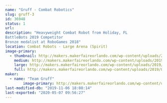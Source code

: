 ```yaml
---
name: "Gruff - Combat Robotics"
slug: gruff-3
id: 36948
status: 1
url: 
description: "Heavyweight Combat Robot from Holiday, FL
BattleBots 2019 Competitor
Bronze medalist at RoboGames 2018"
location: Combat Robots - Large Arena (Spirit)
image-primary:
  - thumbnail: http://makers.makerfaireorlando.com/wp-content/uploads/2019/08/Gruff-Bot-S2019-150x150.jpg
    medium: http://makers.makerfaireorlando.com/wp-content/uploads/2019/08/Gruff-Bot-S2019-300x200.jpg
    large: http://makers.makerfaireorlando.com/wp-content/uploads/2019/08/Gruff-Bot-S2019-1024x683.jpg
    full: http://makers.makerfaireorlando.com/wp-content/uploads/2019/08/Gruff-Bot-S2019.jpg
maker:
  - name: "Team Gruff"
        image-primary: http://makers.makerfaireorlando.com/wp-content/uploads/2019/08/Gruff-Team-S2019-1024x683.jpg
last-modified-db: "2019-11-06 18:08:14"
last-exported: "2020-05-07 09:56:27"
---
```

